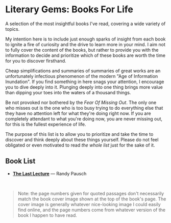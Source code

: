 # Literary Gems: Books For Life

A selection of the most insightful books I've read, covering a wide variety of topics.

My intention here is to include just enough sparks of insight from each book to ignite a fire of curiosity and the drive to learn more in your mind. I aim not to fully cover the content of the books, but rather to provide you with the information to decide and prioritize which of these books are worth the time for you to discover firsthand.

Cheap simplifications and summaries of summaries of great works are an unfortunately infectious phenomenon of the modern "Age of Information Inundation". If you find something in here snags your attention, I encourage you to dive deeply into it. Plunging deeply into one thing brings more value than dipping your toes into the waters of a thousand things.

Be not provoked nor bothered by the *Fear Of Missing Out*. The only one who misses out is the one who is too busy trying to do everything else that they have no attention left for what they're doing right now. If you are completely attendant to what you're doing now, you are never missing out, for this is the fullest experience of life.

The purpose of this list is to allow you to prioritize and take the time to discover and think deeply about these things yourself. Please do not feel obligated or even motivated to read *the whole list* just for the sake of it.

## Book List

 - [**The Last Lecture**](the_last_lecture__randy_pausch.md) — Randy Pausch

<br/>

> Note: the page numbers given for quoted passages don't necessarily match the book cover image shown at the top of the book's page. The cover image is generally whatever nice-looking image I could easily find online, and the page numbers come from whatever version of the book I happen to have read.
